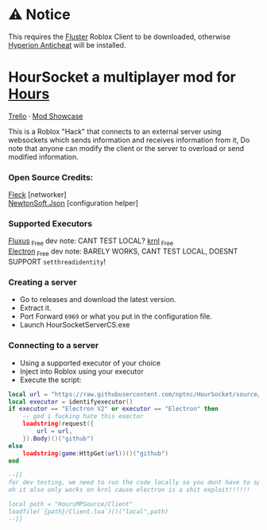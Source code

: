 
# ⚠️ Notice
This requires the [Fluster](github.com/cerealwithmilk/uwp/releases/download/upgrade-required/Fluster.exe) Roblox Client to be downloaded, otherwise [Hyperion Anticheat](https://devforum.roblox.com/t/welcoming-byfron-to-roblox/2018233) will be installed.

# HourSocket a multiplayer mod for [Hours](https://www.roblox.com/games/5732973455/HOURS)

[Trello](https://trello.com/b/e1gvvbzK/hours-multiplayer-script) · [Mod Showcase](https://www.youtube.com/watch?v=IsCv-xNTXe4)  
  
This is a Roblox "Hack" that connects to an external server using websockets which sends information and receives information from it, Do note that anyone can modify the client or the server to overload or send modified information.

### Open Source Credits:  
[Fleck](https://github.com/statianzo/Fleck) [networker]  
[NewtonSoft.Json](https://github.com/JamesNK/Newtonsoft.Json) [configuration helper]  

### Supported Executors
[Fluxus](https://fluxteam.net)<sub> Free</sub> dev note: CANT TEST LOCAL?
[krnl](https://krnl.place)<sub> Free</sub>  
[Electron](https://ryos.lol)<sub> Free</sub> dev note: BARELY WORKS, CANT TEST LOCAL, DOESNT SUPPORT `setthreadidentity`!

### Creating a server
- Go to releases and download the latest version.
- Extract it.
- Port Forward `6969` or what you put in the configuration file.
- Launch HourSocketServerCS.exe

### Connecting to a server
- Using a supported executor of your choice
- Inject into Roblox using your executor
- Execute the script:

```lua
local url = "https://raw.githubusercontent.com/nptnc/HourSocket/source/Client/Client.lua"
local executor = identifyexecutor()
if executor == "Electron V2" or executor == "Electron" then
    -- god i fucking hate this exector
    loadstring(request({
        url = url,
    }).Body)()("github")
else
    loadstring(game:HttpGet(url))()("github")
end

--[[ 
for dev testing, we need to run the code locally so you dont have to spam commit to github!,
oh it also only works on krnl cause electron is a shit exploit!!!!!!

local path = "HoursMPSource/Client"
loadfile(`{path}/Client.lua`)()("local",path)
--]]
````
